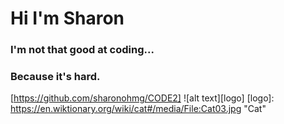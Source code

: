 # Hi I'm Sharon
### I'm not that good at coding...
### Because it's hard.

[https://github.com/sharonohmg/CODE2]
![alt text][logo]
[logo]: https://en.wiktionary.org/wiki/cat#/media/File:Cat03.jpg "Cat"